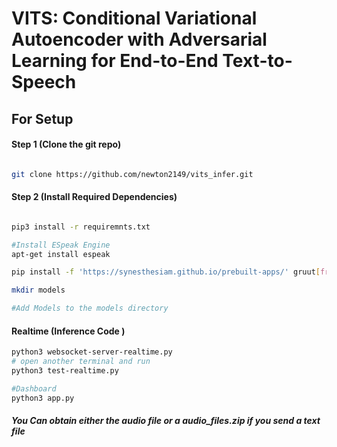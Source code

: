 # VITS: Conditional Variational Autoencoder with Adversarial Learning for End-to-End Text-to-Speech

## For Setup

#### Step 1 (Clone the git repo)

```sh

git clone https://github.com/newton2149/vits_infer.git

```

#### Step 2 (Install Required Dependencies) 
```sh

pip3 install -r requiremnts.txt

#Install ESpeak Engine
apt-get install espeak

pip install -f 'https://synesthesiam.github.io/prebuilt-apps/' gruut[fr]

mkdir models

#Add Models to the models directory
```


#### Realtime (Inference Code )
```sh
python3 websocket-server-realtime.py
# open another terminal and run
python3 test-realtime.py 

#Dashboard
python3 app.py

```
##### You Can obtain either the audio file or a audio_files.zip if you send a text file
